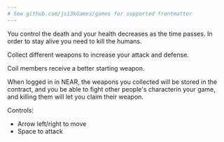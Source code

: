 ```yaml
---
# See github.com/js13kGames/games for supported frontmatter
---
```

You control the death and your health decreases as the time passes. In order to stay alive you need to kill the humans.

Collect different weapons to increase your attack and defense.

Coil members receive a better starting weapon.

When logged in in NEAR, the weapons you collected will be stored in the contract, and you be able to fight other people's characterin your game, and killing them will let you claim their weapon.

Controls:
- Arrow left/right to move
- Space to attack